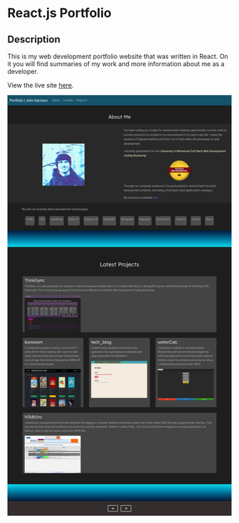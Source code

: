 # React.js Portfolio

## Description

This is my web development portfolio website that was written in React.
On it you will find summaries of my work and more information about me as a developer.

View the live site [here](https://johntg96.netlify.app/).

![website screenshot](./public/images/screenshot_react_portfolio.png)